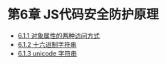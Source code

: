 # 第6章 JS代码安全防护原理


* [6.1.1 对象属性的两种访问方式](./01.md)
* [6.1.2 十六进制字符串](./02.md)
* [6.1.3 unicode 字符串](./03.md)